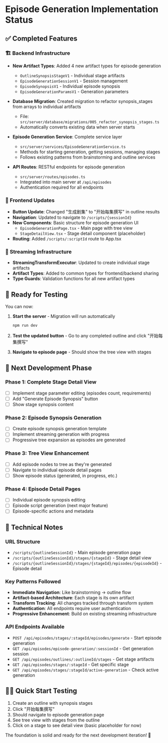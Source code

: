# Episode Generation Implementation Status

## ✅ Completed Features

### 🏗️ Backend Infrastructure
- **New Artifact Types**: Added 4 new artifact types for episode generation
  - `OutlineSynopsisStageV1` - Individual stage artifacts
  - `EpisodeGenerationSessionV1` - Session management
  - `EpisodeSynopsisV1` - Individual episode synopsis
  - `EpisodeGenerationParamsV1` - Generation parameters

- **Database Migration**: Created migration to refactor synopsis_stages from arrays to individual artifacts
  - File: `src/server/database/migrations/005_refactor_synopsis_stages.ts`
  - Automatically converts existing data when server starts

- **Episode Generation Service**: Complete service layer
  - `src/server/services/EpisodeGenerationService.ts`
  - Methods for starting generation, getting sessions, managing stages
  - Follows existing patterns from brainstorming and outline services

- **API Routes**: RESTful endpoints for episode generation
  - `src/server/routes/episodes.ts`
  - Integrated into main server at `/api/episodes`
  - Authentication required for all endpoints

### 🎨 Frontend Updates
- **Button Update**: Changed "生成剧集" to "开始每集撰写" in outline results
- **Navigation**: Updated to navigate to `/scripts/{sessionId}` 
- **New Components**: Basic structure for episode generation UI
  - `EpisodeGenerationPage.tsx` - Main page with tree view
  - `StageDetailView.tsx` - Stage detail component (placeholder)
- **Routing**: Added `/scripts/:scriptId` route to App.tsx

### 🔄 Streaming Infrastructure
- **StreamingTransformExecutor**: Updated to create individual stage artifacts
- **Artifact Types**: Added to common types for frontend/backend sharing
- **Type Guards**: Validation functions for all new artifact types

## 🎯 Ready for Testing

You can now:

1. **Start the server** - Migration will run automatically
   ```bash
   npm run dev
   ```

2. **Test the updated button** - Go to any completed outline and click "开始每集撰写"

3. **Navigate to episode page** - Should show the tree view with stages

## 🚧 Next Development Phase

### Phase 1: Complete Stage Detail View
- [ ] Implement stage parameter editing (episodes count, requirements)
- [ ] Add "Generate Episode Synopsis" button
- [ ] Show stage synopsis content

### Phase 2: Episode Synopsis Generation
- [ ] Create episode synopsis generation template
- [ ] Implement streaming generation with progress
- [ ] Progressive tree expansion as episodes are generated

### Phase 3: Tree View Enhancement
- [ ] Add episode nodes to tree as they're generated
- [ ] Navigate to individual episode detail pages
- [ ] Show episode status (generated, in progress, etc.)

### Phase 4: Episode Detail Pages  
- [ ] Individual episode synopsis editing
- [ ] Episode script generation (next major feature)
- [ ] Episode-specific actions and metadata

## 🔧 Technical Notes

### URL Structure
- `/scripts/{outlineSessionId}` - Main episode generation page
- `/scripts/{outlineSessionId}/stages/{stageId}` - Stage detail view  
- `/scripts/{outlineSessionId}/stages/{stageId}/episodes/{episodeId}` - Episode detail

### Key Patterns Followed
- **Immediate Navigation**: Like brainstorming → outline flow
- **Artifact-based Architecture**: Each stage is its own artifact
- **Transform Tracking**: All changes tracked through transform system
- **Authentication**: All endpoints require user authentication
- **Progressive Enhancement**: Build on existing streaming infrastructure

### API Endpoints Available
- `POST /api/episodes/stages/:stageId/episodes/generate` - Start episode generation
- `GET /api/episodes/episode-generation/:sessionId` - Get generation session
- `GET /api/episodes/outlines/:outlineId/stages` - Get stage artifacts
- `GET /api/episodes/stages/:stageId` - Get specific stage
- `GET /api/episodes/stages/:stageId/active-generation` - Check active generation

## 🏃‍♀️ Quick Start Testing

1. Create an outline with synopsis stages
2. Click "开始每集撰写" 
3. Should navigate to episode generation page
4. See tree view with stages from the outline
5. Click on a stage to see detail view (basic placeholder for now)

The foundation is solid and ready for the next development iteration! 🚀 